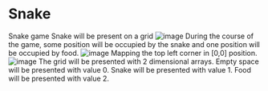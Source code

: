 # Snake
Snake game
Snake will be present on a grid
![image](https://user-images.githubusercontent.com/9263674/235168735-0e7b06b0-82f0-44cc-b322-8a386584b188.png)
During the course of the game, some position will be occupied by the snake and one position will be occupied by food.
![image](https://user-images.githubusercontent.com/9263674/235169235-2cc98971-b4ed-4a5d-9f66-90a1c80908c5.png)
Mapping the top left corner in [0,0] position.
![image](https://user-images.githubusercontent.com/9263674/235169913-c3f53686-ba23-4693-aea6-f702a17cfe79.png)
The grid will be presented with 2 dimensional arrays.
Empty space will be presented with value 0.
Snake will be presented with value 1.
Food will be presented with value 2.

